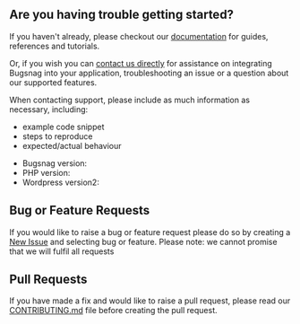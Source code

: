 ## Are you having trouble getting started?
If you haven't already, please checkout our [documentation](https://github.com/steve-nester-uk/test-templates) for guides, references and tutorials.

Or, if you wish you can [contact us directly](mailto:support@bugsnag.com) for assistance on integrating Bugsnag into your application, troubleshooting an issue or a question about our supported features.

When contacting support, please include as much information as necessary, including:

- example code snippet
- steps to reproduce
- expected/actual behaviour 

* Bugsnag version:
* PHP version:
* Wordpress version2:


## Bug or Feature Requests
If you would like to raise a bug or feature request please do so by creating a [New Issue](https://github.com/steve-nester-uk/test-templates/issues/new/choose) and selecting bug or feature.
Please note: we cannot promise that we will fulfil all requests

## Pull Requests
If you have made a fix and would like to raise a pull request, please read our [CONTRIBUTING.md](../CONTRIBUTING.md) file before creating the pull request.